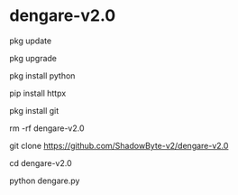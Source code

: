# dengare-v2.0

pkg update

pkg upgrade

pkg install python

pip install httpx

pkg install git

rm -rf dengare-v2.0

git clone https://github.com/ShadowByte-v2/dengare-v2.0

cd dengare-v2.0

python dengare.py
